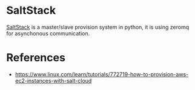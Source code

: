SaltStack
=====

[SaltStack](www.saltstack.com) is a master/slave provision system in python, it is using zeromq for asynchonous communication. 

# References

- https://www.linux.com/learn/tutorials/772719-how-to-provision-aws-ec2-instances-with-salt-cloud